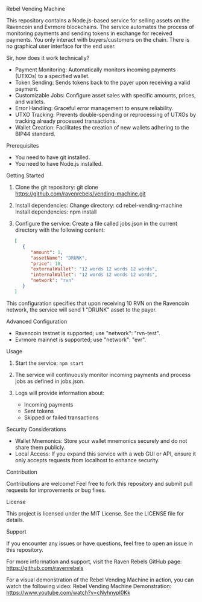 Rebel Vending Machine

This repository contains a Node.js-based service for selling assets on the Ravencoin and Evrmore blockchains. The service automates the process of monitoring payments and sending tokens in exchange for received payments. You only interact with buyers/customers on the chain. There is no graphical user interface for the end user.

Sir, how does it work technically?

- Payment Monitoring: Automatically monitors incoming payments (UTXOs) to a specified wallet.
- Token Sending: Sends tokens back to the payer upon receiving a valid payment.
- Customizable Jobs: Configure asset sales with specific amounts, prices, and wallets.
- Error Handling: Graceful error management to ensure reliability.
- UTXO Tracking: Prevents double-spending or reprocessing of UTXOs by tracking already processed transactions.
- Wallet Creation: Facilitates the creation of new wallets adhering to the BIP44 standard.

Prerequisites

- You need to have git installed.
- You need to have Node.js installed.

Getting Started

1. Clone the git repository:
   git clone https://github.com/ravenrebels/vending-machine.git

2. Install dependencies:
   Change directory: cd rebel-vending-machine
   Install dependencies: npm install

3. Configure the service:
   Create a file called jobs.json in the current directory with the following content:

```JSON
   [
      {
         "amount": 1,
         "assetName": "DRUNK",
         "price": 10,
         "externalWallet": "12 words 12 words 12 words",
         "internalWallet": "12 words 12 words 12 words",
         "network": "rvn"
      }
   ]
```

This configuration specifies that upon receiving 10 RVN on the Ravencoin network, the service will send 1 "DRUNK" asset to the payer.

Advanced Configuration

- Ravencoin testnet is supported; use "network": "rvn-test".
- Evrmore mainnet is supported; use "network": "evr".

Usage

1. Start the service:
   `npm start`

2. The service will continuously monitor incoming payments and process jobs as defined in jobs.json.

3. Logs will provide information about:
   - Incoming payments
   - Sent tokens
   - Skipped or failed transactions

Security Considerations

- Wallet Mnemonics: Store your wallet mnemonics securely and do not share them publicly.
- Local Access: If you expand this service with a web GUI or API, ensure it only accepts requests from localhost to enhance security.

Contribution

Contributions are welcome! Feel free to fork this repository and submit pull requests for improvements or bug fixes.

License

This project is licensed under the MIT License. See the LICENSE file for details.

Support

If you encounter any issues or have questions, feel free to open an issue in this repository.

For more information and support, visit the Raven Rebels GitHub page: https://github.com/ravenrebels

For a visual demonstration of the Rebel Vending Machine in action, you can watch the following video:
Rebel Vending Machine Demonstration: https://www.youtube.com/watch?v=cNyhnypl0Kk
